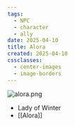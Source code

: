 ```yaml
---
tags:
  - NPC
  - character
  - ally
date: 2025-04-10
title: Alora
created: 2025-04-10
cssclasses:
  - center-images
  - image-borders
---
```

![alora.png](/images/alora.png)

- Lady of Winter
- [[Alora]]